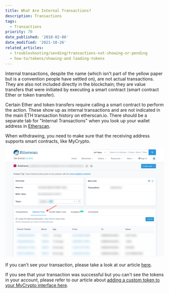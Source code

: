 ```yaml
---
title: What Are Internal Transactions?
description: Transactions
tags:
  - Transactions
priority: 70
date_published: '2018-02-06'
date_modified: '2021-10-26'
related_articles:
  - troubleshooting/sending/transactions-not-showing-or-pending
  - how-to/tokens/showing-and-loading-tokens
---
```


Internal transactions, despite the name (which isn't part of the yellow paper but is a convention people have settled on), are not actual transactions. They are also not included directly in the blockchain; they are value transfers that were initiated by executing a smart contract (smart contract Ether or token transfer).

Certain Ether and token transfers require calling a smart contract to perform the action. These show up as internal transactions and are not indicated in the main ETH transaction history on etherscan.io. There should be a separate tab for "Internal Transactions" when you look up your wallet address in [Etherscan](https://etherscan.io/).

When withdrawing, you need to make sure that the receiving address supports smart contracts, like MyCrypto.

![Internal transactions on Etherscan](../../assets/general-knowledge/ethereum-blockchain/what-are-internal-transactions/internal-transactions-on-etherscan.png)

If you can't see your transaction, please take a look at our article [here](/troubleshooting/sending/transactions-not-showing-or-pending).

If you see that your transaction was successful but you can't see the tokens in your account, please refer to our article about [adding a custom token to your MyCrypto interface here](/how-to/tokens/showing-and-loading-tokens).
